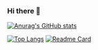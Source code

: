 ### Hi there 👋

[![Anurag's GitHub stats](https://github-readme-stats.vercel.app/api?username=javierdamiani)](https://github.com/anuraghazra/github-readme-stats)

[![Top Langs](https://github-readme-stats.vercel.app/api/top-langs/?username=javierdamiani)](https://github.com/anuraghazra/github-readme-stats)
[![Readme Card](https://github-readme-stats.vercel.app/api/pin/?username=javierdamiani&repo=github-readme-stats)](https://github.com/anuraghazra/github-readme-stats)
<!--
**javierdamiani/javierdamiani** is a ✨ _special_ ✨ repository because its `README.md` (this file) appears on your GitHub profile.

Here are some ideas to get you started:

- 🔭 I’m currently working on ...
- 🌱 I’m currently learning ...
- 👯 I’m looking to collaborate on ...
- 🤔 I’m looking for help with ...
- 💬 Ask me about ...
- 📫 How to reach me: ...
- 😄 Pronouns: ...
- ⚡ Fun fact: ...
-->
